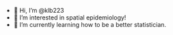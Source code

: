- 👋 Hi, I’m @klb223
- 👀 I’m interested in spatial epidemiology!
- 🌱 I’m currently learning how to be a better statistician.


<!---
klb223/klb223 is a ✨ special ✨ repository because its `README.md` (this file) appears on your GitHub profile.
You can click the Preview link to take a look at your changes.
--->
